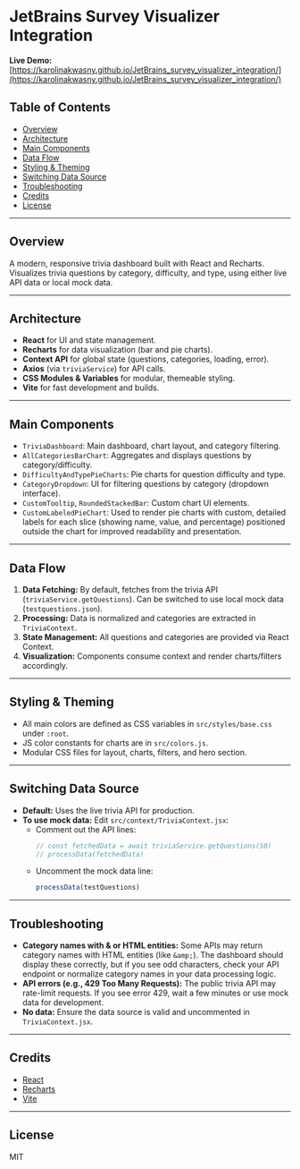 # JetBrains Survey Visualizer Integration

**Live Demo:**
[https://karolinakwasny.github.io/JetBrains_survey_visualizer_integration/](https://karolinakwasny.github.io/JetBrains_survey_visualizer_integration/)

## Table of Contents

- [Overview](#overview)
- [Architecture](#architecture)
- [Main Components](#main-components)
- [Data Flow](#data-flow)
- [Styling & Theming](#styling--theming)
- [Switching Data Source](#switching-data-source)
- [Troubleshooting](#troubleshooting)
- [Credits](#credits)
- [License](#license)

---

## Overview

A modern, responsive trivia dashboard built with React and Recharts. Visualizes trivia questions by category, difficulty, and type, using either live API data or local mock data.

---

## Architecture

- **React** for UI and state management.
- **Recharts** for data visualization (bar and pie charts).
- **Context API** for global state (questions, categories, loading, error).
- **Axios** (via `triviaService`) for API calls.
- **CSS Modules & Variables** for modular, themeable styling.
- **Vite** for fast development and builds.

---

## Main Components

- `TriviaDashboard`: Main dashboard, chart layout, and category filtering.
- `AllCategoriesBarChart`: Aggregates and displays questions by category/difficulty.
- `DifficultyAndTypePieCharts`: Pie charts for question difficulty and type.
- `CategoryDropdown`: UI for filtering questions by category (dropdown interface).
- `CustomTooltip`, `RoundedStackedBar`: Custom chart UI elements.
- `CustomLabeledPieChart`: Used to render pie charts with custom, detailed labels for each slice (showing name, value, and percentage) positioned outside the chart for improved readability and presentation.

---

## Data Flow

1. **Data Fetching:**
   By default, fetches from the trivia API (`triviaService.getQuestions`).
   Can be switched to use local mock data (`testquestions.json`).
2. **Processing:**
   Data is normalized and categories are extracted in `TriviaContext`.
3. **State Management:**
   All questions and categories are provided via React Context.
4. **Visualization:**
   Components consume context and render charts/filters accordingly.

---

## Styling & Theming

- All main colors are defined as CSS variables in `src/styles/base.css` under `:root`.
- JS color constants for charts are in `src/colors.js`.
- Modular CSS files for layout, charts, filters, and hero section.

---

## Switching Data Source

- **Default:** Uses the live trivia API for production.
- **To use mock data:**
  Edit `src/context/TriviaContext.jsx`:
  - Comment out the API lines:
    ```js
    // const fetchedData = await triviaService.getQuestions(50)
    // processData(fetchedData)
    ```
  - Uncomment the mock data line:
    ```js
    processData(testQuestions)
    ```

---

## Troubleshooting

- **Category names with & or HTML entities:**
  Some APIs may return category names with HTML entities (like `&amp;`). The dashboard should display these correctly, but if you see odd characters, check your API endpoint or normalize category names in your data processing logic.
- **API errors (e.g., 429 Too Many Requests):**
  The public trivia API may rate-limit requests. If you see error 429, wait a few minutes or use mock data for development.
- **No data:**
  Ensure the data source is valid and uncommented in `TriviaContext.jsx`.

---

## Credits

- [React](https://react.dev/)
- [Recharts](https://recharts.org/)
- [Vite](https://vitejs.dev/)

---

## License

MIT
